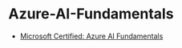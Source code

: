 # Azure-AI-Fundamentals

- [Microsoft Certified: Azure AI Fundamentals](https://docs.microsoft.com/en-us/learn/certifications/azure-ai-fundamentals/?tab=tab-learning-paths)
